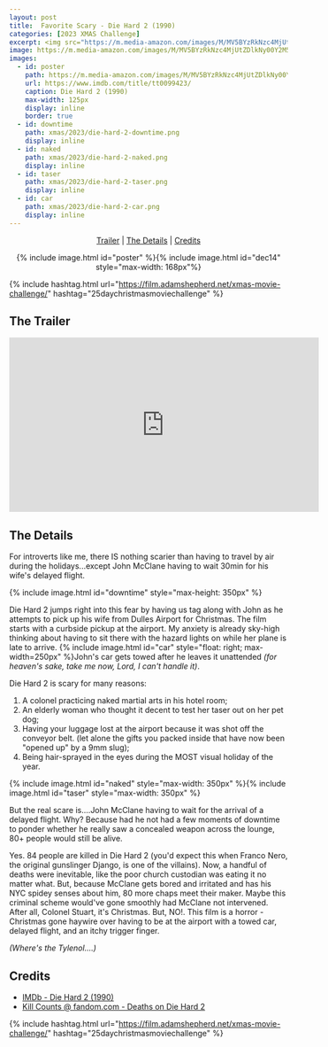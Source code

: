 ```yaml
---
layout: post
title:  Favorite Scary - Die Hard 2 (1990)
categories: [2023 XMAS Challenge]
excerpt: <img src="https://m.media-amazon.com/images/M/MV5BYzRkNzc4MjUtZDlkNy00Y2M5LThiZTktMWE5YzE5YjRjYWMzXkEyXkFqcGdeQXVyNDQ0MTYzMDA@._V1_FMjpg_UY3000_.jpg" width="125px"/>
image: https://m.media-amazon.com/images/M/MV5BYzRkNzc4MjUtZDlkNy00Y2M5LThiZTktMWE5YzE5YjRjYWMzXkEyXkFqcGdeQXVyNDQ0MTYzMDA@._V1_FMjpg_UY3000_.jpg
images:
  - id: poster
    path: https://m.media-amazon.com/images/M/MV5BYzRkNzc4MjUtZDlkNy00Y2M5LThiZTktMWE5YzE5YjRjYWMzXkEyXkFqcGdeQXVyNDQ0MTYzMDA@._V1_FMjpg_UY3000_.jpg
    url: https://www.imdb.com/title/tt0099423/
    caption: Die Hard 2 (1990)
    max-width: 125px
    display: inline
    border: true
  - id: downtime
    path: xmas/2023/die-hard-2-downtime.png
    display: inline
  - id: naked
    path: xmas/2023/die-hard-2-naked.png
    display: inline
  - id: taser
    path: xmas/2023/die-hard-2-taser.png
    display: inline
  - id: car
    path: xmas/2023/die-hard-2-car.png
    display: inline
---
```


<div style="text-align: center">
  <p><a href="#the-trailer">Trailer</a> | <a href="#the-details">The Details</a> | <a href="#credits">Credits</a></p>
  <p>{% include image.html id="poster" %}{% include image.html id="dec14" style="max-width: 168px"%}</p>
</div>

{% include hashtag.html url="https://film.adamshepherd.net/xmas-movie-challenge/" hashtag="25daychristmasmoviechallenge" %}

## The Trailer 

<div style="text-align: center">
  <iframe width="560" height="315" src="https://www.youtube.com/embed/CvHp7xJZ4_U?si=SfVMYxItxdUdJsWw" title="YouTube video player" frameborder="0" allow="accelerometer; autoplay; clipboard-write; encrypted-media; gyroscope; picture-in-picture; web-share" allowfullscreen></iframe>
</div>

## The Details

For introverts like me, there IS nothing scarier than having to travel by air during the holidays...except John McClane having to wait 30min for his wife's delayed flight.  

{% include image.html id="downtime" style="max-height: 350px" %}

Die Hard 2 jumps right into this fear by having us tag along with John as he attempts to pick up his wife from Dulles Airport for Christmas. The film starts with a curbside pickup at the airport. My anxiety is already sky-high thinking about having to sit there with the hazard lights on while her plane is late to arrive. {% include image.html id="car" style="float: right; max-width=250px" %}John's car gets towed after he leaves it unattended _(for heaven's sake, take me now, Lord, I can't handle it)_.

Die Hard 2 is scary for many reasons:

1. A colonel practicing naked martial arts in his hotel room;
2. An elderly woman who thought it decent to test her taser out on her pet dog;
3. Having your luggage lost at the airport because it was shot off the conveyor belt. (let alone the gifts you packed inside that have now been "opened up" by a 9mm slug);
4. Being hair-sprayed in the eyes during the MOST visual holiday of the year.

{% include image.html id="naked" style="max-width: 350px" %}{% include image.html id="taser" style="max-width: 350px" %}

But the real scare is....John McClane having to wait for the arrival of a delayed flight. Why? Because had he not had a few moments of downtime to ponder whether he really saw a concealed weapon across the lounge, 80+ people would still be alive. 

Yes. 84 people are killed in Die Hard 2 (you'd expect this when Franco Nero, the original gunslinger Django, is one of the villains). Now, a handful of deaths were inevitable, like the poor church custodian was eating it no matter what. But, because McClane gets bored and irritated and has his NYC spidey senses about him, 80 more chaps meet their maker. Maybe this criminal scheme would've gone smoothly had McClane not intervened. After all, Colonel Stuart, it's Christmas. But, NO!. This film is a horror - Christmas gone haywire over having to be at the airport with a towed car, delayed flight, and an itchy trigger finger. 

_(Where's the Tylenol....)_

## Credits

* [IMDb - Die Hard 2 (1990)](https://www.imdb.com/title/tt0099423/)
* [Kill Counts @ fandom.com - Deaths on Die Hard 2](https://killcounts.fandom.com/wiki/Deaths_on_Die_Hard_2)


{% include hashtag.html url="https://film.adamshepherd.net/xmas-movie-challenge/" hashtag="25daychristmasmoviechallenge" %}

<p>&nbsp;</p>
